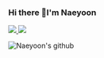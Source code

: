 ### Hi there 👋I'm Naeyoon

<!--
**Naeyoon/Naeyoon** is a ✨ _special_ ✨ repository because its `README.md` (this file) appears on your GitHub profile.

Here are some ideas to get you started:

- 🔭 I’m currently working on ...
- 🌱 I’m currently learning ...
- 👯 I’m looking to collaborate on ...
- 🤔 I’m looking for help with ...
- 💬 Ask me about ...
- 📫 How to reach me: ...
- 😄 Pronouns: ...
- ⚡ Fun fact: ...
-->

<a href="https://t.me/Naeyoon">
  <img src="https://img.shields.io/badge/Telegram-Naeyoon-blue">
</a>
<a href="https://www.notion.so/Jailbreak-Guide-3e7d096f814542a8a6531d58aca8ee05">
  <img src="https://img.shields.io/badge/Notion-Choqee-orange">
</a>

![Naeyoon's github](https://github-readme-stats.vercel.app/api?username=Naeyoon&theme=onedark&hide=stars&show_icons=true)
